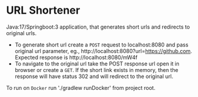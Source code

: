 # URL Shortener

Java:17/Springboot:3 application, that generates short urls and redirects to original urls.
- To generate short url create a `POST` request to localhost:8080 and pass original url parameter, eg., http://localhost:8080?url=https://github.com. Expected response is http://localhost:8080/mW4f
- To navigate to the original url take the POST response url open it in browser or create a `GET`. If the short link exists in memory, then the response will have status 302 and will redirect to the original url. 

To run on `Docker` run './gradlew runDocker' from project root. 
